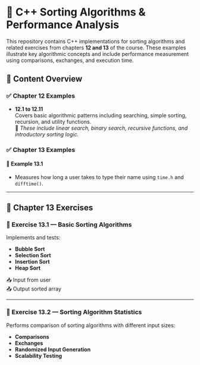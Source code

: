 # 🔢 C++ Sorting Algorithms & Performance Analysis

This repository contains C++ implementations for sorting algorithms and related exercises from chapters **12 and 13** of the course. These examples illustrate key algorithmic concepts and include performance measurement using comparisons, exchanges, and execution time.

## 📁 Content Overview

### ✅ Chapter 12 Examples

- **12.1 to 12.11**  
  Covers basic algorithmic patterns including searching, simple sorting, recursion, and utility functions.  
  📌 *These include linear search, binary search, recursive functions, and introductory sorting logic.*

### ✅ Chapter 13 Examples

#### 📌 Example 13.1  
- Measures how long a user takes to type their name using `time.h` and `difftime()`.

---

## 📘 Chapter 13 Exercises

### 🧪 Exercise 13.1 — Basic Sorting Algorithms
Implements and tests:
- **Bubble Sort**
- **Selection Sort**
- **Insertion Sort**
- **Heap Sort**

📥 Input from user  
📤 Output sorted array  

---

### 🧪 Exercise 13.2 — Sorting Algorithm Statistics

Performs comparison of sorting algorithms with different input sizes:
- **Comparisons**
- **Exchanges**
- **Randomized Input Generation**
- **Scalability Testing**


